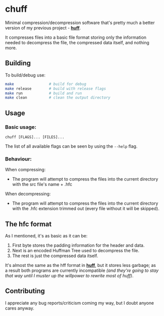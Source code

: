 # **chuff**

Minimal compression/decompression software that's pretty much a better version of my previous project - [**huff**][huff].

It compresses files into a basic file format storing only the information needed to decompress
the file, the compressed data itself, and nothing more.

## Building

To build/debug use:

```bash
make                # build for debug
make release        # build with release flags
make run            # build and run
make clean          # clean the output directory
```

## Usage

### Basic usage:

```text
chuff [FLAGS]... [FILES]...
```

The list of all available flags can be seen by
using the `--help` flag.

### Behaviour:

When compressing:
  * The program will attempt to compress the files into
  the current directory with the src file's name + .hfc

When decompressing:
  * The program will attempt to compress the files into
  the current directory with the .hfc extension trimmed out
  (every file without it will be skipped).

## The hfc format

As I mentioned, it's as basic as it can be:

1. First byte stores the padding information
for the header and data.
2. Next is an encoded Huffman Tree used to decompress the file.
3. The rest is just the compressed data itself.

It's almost the same as the hff format in [**huff**][huff],
but it stores less garbage; as a result both programs are currently
incompatible *(and they're going to stay that way until I muster up
the willpower to rewrite most of huff)*.

## Contributing

I appreciate any bug reports/criticism coming my way,
but I doubt anyone cares anyway.

[huff]:https://github.com/kxlsx/huffman-coding-rs/tree/master/huff
